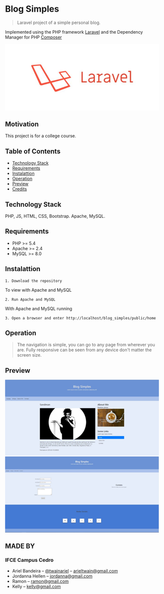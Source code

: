 # Blog Simples
> Laravel project of a simple personal blog.

Implemented using the PHP framework [Laravel](https://laravel.com/) and the Dependency Manager for PHP [Composer](https://getcomposer.org/)


![Laravel Framework](public/images/preview/preview3.jpg)

## Motivation
This project is for a college course.

## Table of Contents
* [Technology Stack](#technology-stack)
* [Requirements](#requirements)
* [Instalattion](#instalattion)
* [Operation](#operation)
* [Preview](#preview)
* [Credits](#made-by)

## Technology Stack
PHP, JS, HTML, CSS, Bootstrap.
Apache, MySQL.

## Requirements
* PHP >= 5.4
* Apache >= 2.4
* MySQL >= 8.0

## Instalattion

    1. Download the repository

To view with Apache and MySQL

    2. Run Apache and MySQL

With Apache and MySQL running

    3. Open a browser and enter http://localhost/blog_simples/public/home

## Operation
> The navigation is simple, you can go to any page from wherever you are. Fully responsive can be seen from any device don't matter the screen size.

## Preview
![First Page](public/images/preview/preview1.jpg)
![First Page](public/images/preview/preview2.jpg)

## MADE BY 

### IFCE Campus Cedro
* Ariel Bandeira – [@twainariel](https://twitter.com/TwainAriel) – arieltwain@gmail.com
* Jordanna Hellen – jordanna@gmail.com
* Ramon – ramon@gmail.com
* Kelly – kelly@gmail.com
